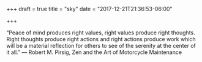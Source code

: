 +++
draft = true
title = "sky"
date = "2017-12-21T21:36:53-06:00"

+++

“Peace of mind produces right values, right values produce right thoughts. Right thoughts produce right actions and right actions produce work which will be a material reflection for others to see of the serenity at the center of it all.”
― Robert M. Pirsig, Zen and the Art of Motorcycle Maintenance